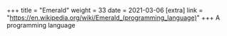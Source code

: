 +++
title = "Emerald"
weight = 33
date = 2021-03-06
[extra]
link = "https://en.wikipedia.org/wiki/Emerald_(programming_language)"
+++
A programming language

